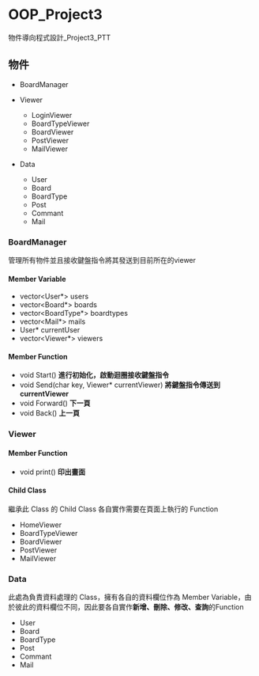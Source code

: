 # OOP_Project3

物件導向程式設計_Project3_PTT

## 物件

- BoardManager
- Viewer
    - LoginViewer
    - BoardTypeViewer
    - BoardViewer
    - PostViewer
    - MailViewer

- Data
    - User
    - Board
    - BoardType
    - Post
    - Commant
    - Mail

### BoardManager

管理所有物件並且接收鍵盤指令將其發送到目前所在的viewer

#### Member Variable

- vector<User\*> users
- vector<Board\*> boards
- vector<BoardType\*> boardtypes
- vector<Mail\*> mails
- User\* currentUser
- vector<Viewer\*> viewers

#### Member Function

- void Start() **進行初始化，啟動迴圈接收鍵盤指令**
- void Send(char key, Viewer\* currentViewer) **將鍵盤指令傳送到currentViewer**
- void Forward() **下一頁**
- void Back() **上一頁**

### Viewer

#### Member Function

- void print() **印出畫面**

#### Child Class

繼承此 Class 的 Child Class 各自實作需要在頁面上執行的 Function

- HomeViewer
- BoardTypeViewer
- BoardViewer
- PostViewer
- MailViewer

### Data

此處為負責資料處理的 Class，擁有各自的資料欄位作為 Member Variable，由於彼此的資料欄位不同，因此要各自實作**新增、刪除、修改、查詢**的Function

- User
- Board
- BoardType
- Post
- Commant
- Mail

